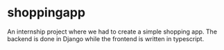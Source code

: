 # shoppingapp
An internship project where we had to create a simple shopping app.
The backend is done in Django while the frontend is written in typescript.
